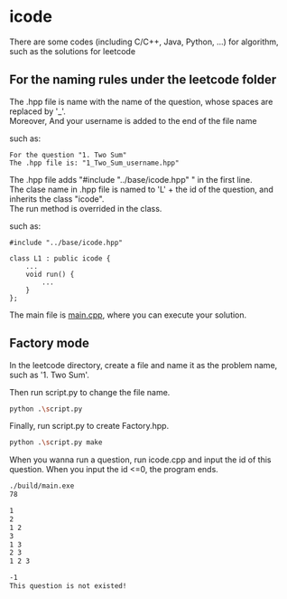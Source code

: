 # icode

There are some codes (including C/C++, Java, Python, ...) for algorithm, such as the solutions for leetcode

## For the naming rules under the leetcode folder

The .hpp file is name with the name of the question, whose spaces are replaced by '_'.<br/>
Moreover, And your username is added to the end of the file name<br/>

such as:
```
For the question "1. Two Sum"
The .hpp file is: "1_Two_Sum_username.hpp"
```

The .hpp file adds "#include "../base/icode.hpp" " in the first line.<br/>
The clase name in .hpp file is named to 'L' + the id of the question, and inherits the class "icode".<br/>
The run method is overrided in the class.<br/>

such as:
```
#include "../base/icode.hpp"

class L1 : public icode {
    ...
    void run() {
        ...
    }
};
```

The main file is [main.cpp](https://github.com/Flians/icode/main.cpp), where you can execute your solution.<br/>

## Factory mode

In the leetcode directory, create a file and name it as the problem name, such as '1. Two Sum'. <br/>

Then run script.py to change the file name.

``` bash
python .\script.py
```

Finally, run script.py to create Factory.hpp.

``` bash
python .\script.py make
```

When you wanna run a question, run icode.cpp and input the id of this question.
When you input the id <=0, the program ends.

``` bash
./build/main.exe
78

1
2
1 2
3
1 3
2 3
1 2 3

-1
This question is not existed!
```
